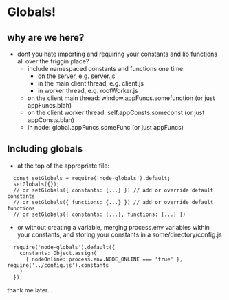 # Globals!

## why are we here?
- dont you hate importing and requiring your constants and lib functions all over the friggin place?
  + include namespaced constants and functions one time:
    - on the server, e.g. server.js
    - in the main client thread, e.g. client.js
    - in worker thread, e.g. rootWorker.js
  + on the client main thread: window.appFuncs.somefunction (or just appFuncs.blah)
  + on the client worker thread: self.appConsts.someconst (or just appConsts.blah)
  + in node: global.appFuncs.someFunc (or just appFuncs)

## Including globals
  - at the top of the appropriate file:

```
  const setGlobals = require('node-globals').default;
  setGlobals({});
  // or setGlobals({ constants: {...} }) // add or override default constants
  // or setGlobals({ functions: {...} }) // add or override default functions
  // or setGlobals({ constants: {...}, functions: {...} })
```

  - or without creating a variable, merging process.env variables within your constants, and storing your constants in a some/directory/config.js
```
  require('node-globals').default({
    constants: Object.assign(
      { nodeOnline: process.env.NODE_ONLINE === 'true' }, require('../config.js').constants
    )
  });
```

thank me later...
